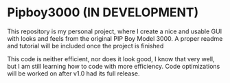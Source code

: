 # Pipboy3000 (IN DEVELOPMENT)
This repository is my personal project, where I create a nice and usable GUI with looks and feels from the original PIP Boy Model 3000.
A proper readme and tutorial will be included once the project is finished

This code is neither efficient, nor does it look good, I know that very well, but I am still learning how to code with more efficiency. Code optimizations will be worked on after v1.0 had its full release.
